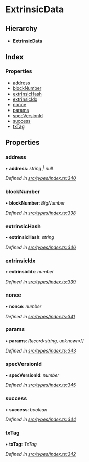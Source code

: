 # ExtrinsicData

## Hierarchy

* **ExtrinsicData**

## Index

### Properties

* [address](extrinsicdata.md#address)
* [blockNumber](extrinsicdata.md#blocknumber)
* [extrinsicHash](extrinsicdata.md#extrinsichash)
* [extrinsicIdx](extrinsicdata.md#extrinsicidx)
* [nonce](extrinsicdata.md#nonce)
* [params](extrinsicdata.md#params)
* [specVersionId](extrinsicdata.md#specversionid)
* [success](extrinsicdata.md#success)
* [txTag](extrinsicdata.md#txtag)

## Properties

### address

• **address**: _string \| null_

_Defined in_ [_src/types/index.ts:340_](https://github.com/PolymathNetwork/polymesh-sdk/blob/959efb76/src/types/index.ts#L340)

### blockNumber

• **blockNumber**: _BigNumber_

_Defined in_ [_src/types/index.ts:338_](https://github.com/PolymathNetwork/polymesh-sdk/blob/959efb76/src/types/index.ts#L338)

### extrinsicHash

• **extrinsicHash**: _string_

_Defined in_ [_src/types/index.ts:346_](https://github.com/PolymathNetwork/polymesh-sdk/blob/959efb76/src/types/index.ts#L346)

### extrinsicIdx

• **extrinsicIdx**: _number_

_Defined in_ [_src/types/index.ts:339_](https://github.com/PolymathNetwork/polymesh-sdk/blob/959efb76/src/types/index.ts#L339)

### nonce

• **nonce**: _number_

_Defined in_ [_src/types/index.ts:341_](https://github.com/PolymathNetwork/polymesh-sdk/blob/959efb76/src/types/index.ts#L341)

### params

• **params**: _Record‹string, unknown›\[\]_

_Defined in_ [_src/types/index.ts:343_](https://github.com/PolymathNetwork/polymesh-sdk/blob/959efb76/src/types/index.ts#L343)

### specVersionId

• **specVersionId**: _number_

_Defined in_ [_src/types/index.ts:345_](https://github.com/PolymathNetwork/polymesh-sdk/blob/959efb76/src/types/index.ts#L345)

### success

• **success**: _boolean_

_Defined in_ [_src/types/index.ts:344_](https://github.com/PolymathNetwork/polymesh-sdk/blob/959efb76/src/types/index.ts#L344)

### txTag

• **txTag**: _TxTag_

_Defined in_ [_src/types/index.ts:342_](https://github.com/PolymathNetwork/polymesh-sdk/blob/959efb76/src/types/index.ts#L342)

